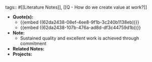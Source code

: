 tags:: #[[Literature Notes]], [[Q - How do we create value at work?]]

- **Quote(s):**
	- {{embed ((62da2438-08ef-4ee8-9f1b-3c240b1138eb))}}
	- {{embed ((62da2438-107b-476a-ad8d-df3c44759d1b))}}
- **Note:**
	- Sustained quality and excellent work is achieved through commitment
- **Related Notes:**
- **Projects:**